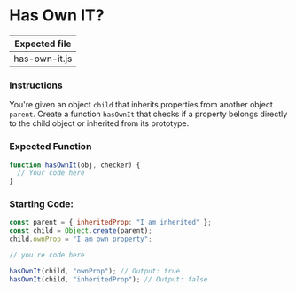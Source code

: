 # Has Own IT?

| Expected file |
| ------------- |
| has-own-it.js |

### Instructions

You're given an object `child` that inherits properties from another object `parent`. Create a function `hasOwnIt` that checks if a property belongs directly to the child object or inherited from its prototype.

### Expected Function

```js
function hasOwnIt(obj, checker) {
  // Your code here
}
```

### Starting Code:

```js
const parent = { inheritedProp: "I am inherited" };
const child = Object.create(parent);
child.ownProp = "I am own property";

// you're code here

hasOwnIt(child, "ownProp"); // Output: true
hasOwnIt(child, "inheritedProp"); // Output: false
```
